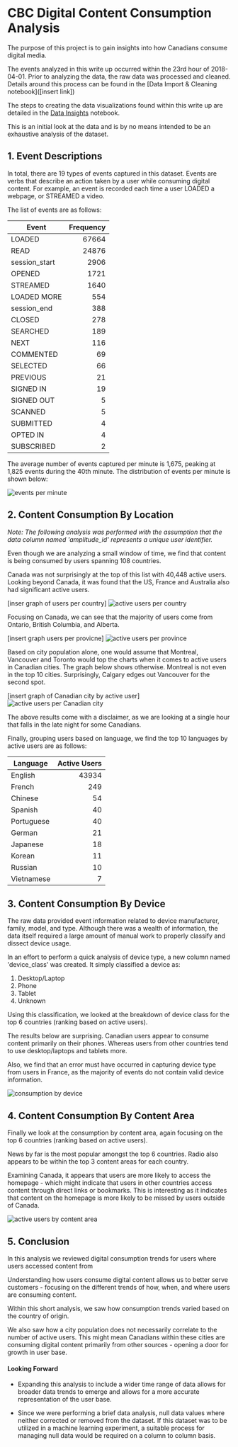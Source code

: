 # CBC Digital Content Consumption Analysis

The purpose of this project is to gain insights into how Canadians consume digital media.

The events analyzed in this write up occurred within the 23rd hour of 2018-04-01.  Prior to analyzing the data, the raw data was processed and cleaned.  Details around this process can be found in the [Data Import & Cleaning notebook]([insert link])

The steps to creating the data visualizations found within this write up are detailed in the [Data Insights](f) notebook.  

This is an initial look at the data and is by no means intended to be an exhaustive analysis of the dataset.


## 1. Event Descriptions
In total, there are 19 types of events captured in this dataset.  Events are verbs that describe an action taken by a user while consuming digital content.  For example, an event is recorded each time a user LOADED a webpage, or STREAMED a video.  

The list of events are as follows:

| Event | Frequency |
| --- |---:|
| LOADED | 67664 |
| READ | 24876 |
| session_start | 2906 |
| OPENED | 1721 |
| STREAMED | 1640 |
| LOADED MORE | 554 |
| session_end | 388 |
| CLOSED | 278 |
| SEARCHED | 189 |
| NEXT | 116 |
| COMMENTED | 69 |
| SELECTED | 66 |
| PREVIOUS | 21 |
| SIGNED IN | 19 |
| SIGNED OUT | 5 |
| SCANNED | 5 |
| SUBMITTED |4 |  
| OPTED IN | 4 |
| SUBSCRIBED | 2 |

The average number of events captured per minute is 1,675, peaking at 1,825 events during the 40th minute.  The distribution of events per minute is shown below:

![events per minute]()

## 2. Content Consumption By Location
*Note: The following analysis was performed with the assumption that the data column named 'amplitude_id' represents a unique user identifier.*  

Even though we are analyzing a small window of time, we find that content is being consumed by users spanning 108 countries.  

Canada was not surprisingly at the top of this list with 40,448 active users.  Looking beyond Canada, it was found that the US, France and Australia also had significant active users.

[inser graph of users per country]
![active users per country]()

Focusing on Canada, we can see that the majority of users come from Ontario, British Columbia, and Alberta.  

[insert graph users per provicne]
![active users per province]()

Based on city population alone, one would assume that Montreal, Vancouver and Toronto would top the charts when it comes to active users in Canadian cities.  The graph below shows otherwise.  Montreal is not even in the top 10 cities.  Surprisingly, Calgary edges out Vancouver for the second spot.  

[insert graph of Canadian city by active user]
![active users per Canadian city]()

The above results come with a disclaimer, as we are looking at a single hour that falls in the late night for some Canadians.    

Finally, grouping users based on language, we find the top 10 languages by active users are as follows:

| Language | Active Users|
|--- |---:|
| English | 43934 |
| French | 249 |
| Chinese | 54 |
| Spanish | 40 |
| Portuguese | 40 |
| German | 21 |
| Japanese | 18 |
| Korean | 11 |
| Russian | 10 |
| Vietnamese | 7 |

## 3. Content Consumption By Device
The raw data provided event information related to device manufacturer, family, model, and type.  Although there was a wealth of information, the data itself required a large amount of manual work to properly classify and dissect device usage.  

In an effort to perform a quick analysis of device type, a new column named 'device_class' was created.  It simply classified a device as:

1. Desktop/Laptop
2. Phone
3. Tablet
4. Unknown  

Using this classification, we looked at the breakdown of device class for the top 6 countries (ranking based on active users).

The results below are surprising. Canadian users appear to consume content primarily on their phones.  Whereas users from other countries tend to use desktop/laptops and tablets more.  

Also, we find that an error must have occurred in capturing device type from users in France, as the majority of events do not contain valid device information.

![consumption by device]()

## 4. Content Consumption By Content Area
Finally we look at the consumption by content area, again focusing on the top 6 countries (ranking based on active users).

News by far is the most popular amongst the top 6 countries.  Radio also appears to be within the top 3 content areas for each country.  

Examining Canada, it appears that users are more likely to access the homepage - which might indicate that users in other countries access content through direct links or bookmarks.  This is interesting as it indicates that content on the homepage is more likely to be missed by users outside of Canada.

![active users by content area]()


## 5. Conclusion
In this analysis we reviewed digital consumption trends for users  where users accessed content from

Understanding how users consume digital content allows us to better serve customers - focusing on the different trends of how, when, and where users are consuming content.  

Within this short analysis, we saw how consumption trends varied based on the country of origin.  

We also saw how a city population does not necessarily correlate to the number of active users.  This might mean Canadians within these cities are consuming digital content primarily from other sources - opening a door for growth in user base.   

#### Looking Forward
* Expanding this analysis to include a wider time range of data allows for broader data trends to emerge and allows for a more accurate representation of the user base.

* Since we were performing a brief data analysis, null data values where neither corrected or removed from the dataset.  If this dataset was to be utilized in a machine learning experiment, a suitable process for managing null data would be required on a column to column basis.
